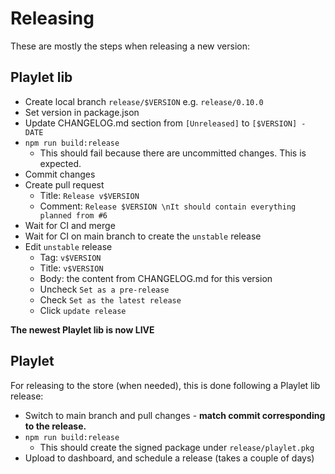 # Releasing

These are mostly the steps when releasing a new version:

## Playlet lib

- Create local branch `release/$VERSION` e.g. `release/0.10.0`
- Set version in package.json
- Update CHANGELOG.md section from `[Unreleased]` to `[$VERSION] - DATE`
- `npm run build:release`
  - This should fail because there are uncommitted changes. This is expected.
- Commit changes
- Create pull request
  - Title: `Release v$VERSION`
  - Comment: `Release $VERSION \nIt should contain everything planned from #6`
- Wait for CI and merge
- Wait for CI on main branch to create the `unstable` release
- Edit `unstable` release
  - Tag: `v$VERSION`
  - Title: `v$VERSION`
  - Body: the content from CHANGELOG.md for this version
  - Uncheck `Set as a pre-release`
  - Check `Set as the latest release`
  - Click `update release`

**The newest Playlet lib is now LIVE**

## Playlet

For releasing to the store (when needed), this is done following a Playlet lib release:

- Switch to main branch and pull changes - **match commit corresponding to the release.**
- `npm run build:release`
  - This should create the signed package under `release/playlet.pkg`
- Upload to dashboard, and schedule a release (takes a couple of days)
